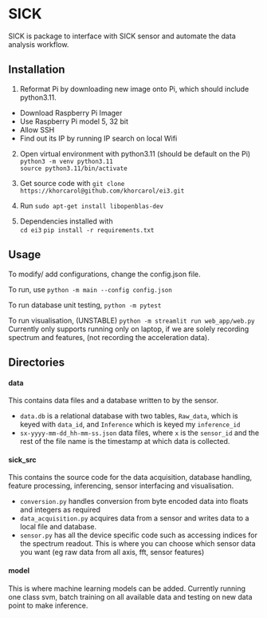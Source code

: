 # SICK 
SICK is package to interface with SICK sensor and automate the data analysis workflow. 
## Installation 
1. Reformat Pi by downloading new image onto Pi, which should include python3.11.
- Download Raspberry Pi Imager
- Use Raspberry Pi model 5, 32 bit
- Allow SSH
- Find out its IP by running IP search on local Wifi

2. Open virtual environment with python3.11 (should be default on the Pi) \
`python3 -m venv python3.11`\
`source python3.11/bin/activate`

3. Get source code with
`git clone https://khorcarol@github.com/khorcarol/ei3.git`

4. Run `sudo apt-get install libopenblas-dev`


3. Dependencies installed with \
`cd ei3`
`pip install -r requirements.txt`

## Usage
 To modify/ add configurations, change the config.json file. 

 To run, use ```python -m main --config config.json ```

To run database unit testing, 
```python -m pytest ``` 

To run visualisation, (UNSTABLE)
```python -m streamlit run web_app/web.py```
Currently only supports running only on laptop, if we are solely recording spectrum and features, (not recording the acceleration data).

## Directories

 #### data 
 This contains data files and a database written to by the sensor. 
 - ```data.db``` is a relational database with two tables, `Raw_data`, which is keyed with `data_id`, and `Inference` which is keyed my `inference_id` 
 - `sx-yyyy-mm-dd_hh-mm-ss.json` data files, where `x` is the `sensor_id` and the rest of the file name is the timestamp at which data is collected. 
 
 #### sick_src 
 This contains the source code for the data acquisition, database handling, feature processing, inferencing, sensor interfacing and visualisation. 
 - `conversion.py` handles conversion from byte encoded data into floats and integers as required 
 -  `data_acquisition.py` acquires data from a sensor and writes data to a local file and database. 
 -   `sensor.py` has all the device specific code such as accessing indices for the spectrum readout. This is where you can choose which sensor data you want (eg raw data from all axis, fft, sensor features)
 
 #### model 
 This is where machine learning models can be added. Currently running one class svm, batch training on all available data and testing on new data point to make inference.
